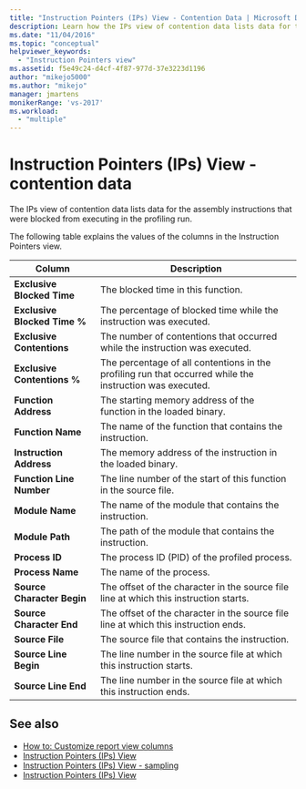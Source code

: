 ```yaml
---
title: "Instruction Pointers (IPs) View - Contention Data | Microsoft Docs"
description: Learn how the IPs view of contention data lists data for the assembly instructions that were blocked from executing in the profiling run.
ms.date: "11/04/2016"
ms.topic: "conceptual"
helpviewer_keywords:
  - "Instruction Pointers view"
ms.assetid: f5e49c24-d4cf-4f87-977d-37e3223d1196
author: "mikejo5000"
ms.author: "mikejo"
manager: jmartens
monikerRange: 'vs-2017'
ms.workload:
  - "multiple"
---
```

# Instruction Pointers (IPs) View - contention data
The IPs view of contention data lists data for the assembly instructions that were blocked from executing in the profiling run.

 The following table explains the values of the columns in the Instruction Pointers view.

|Column|Description|
|------------|-----------------|
|**Exclusive Blocked Time**|The blocked time in this function.|
|**Exclusive Blocked Time %**|The percentage of blocked time while the instruction was executed.|
|**Exclusive Contentions**|The number of contentions that occurred while the instruction was executed.|
|**Exclusive Contentions %**|The percentage of all contentions in the profiling run that occurred while the instruction was executed.|
|**Function Address**|The starting memory address of the function in the loaded binary.|
|**Function Name**|The name of the function that contains the instruction.|
|**Instruction Address**|The memory address of the instruction in the loaded binary.|
|**Function Line Number**|The line number of the start of this function in the source file.|
|**Module Name**|The name of the module that contains the instruction.|
|**Module Path**|The path of the module that contains the instruction.|
|**Process ID**|The process ID (PID) of the profiled process.|
|**Process Name**|The name of the process.|
|**Source Character Begin**|The offset of the character in the source file line at which this instruction starts.|
|**Source Character End**|The offset of the character in the source file line at which this instruction ends.|
|**Source File**|The source file that contains the instruction.|
|**Source Line Begin**|The line number in the source file at which this instruction starts.|
|**Source Line End**|The line number in the source file at which this instruction ends.|

## See also
- [How to: Customize report view columns](../profiling/how-to-customize-report-view-columns.md)
- [Instruction Pointers (IPs) View](../profiling/instruction-pointers-ips-view.md)
- [Instruction Pointers (IPs) View - sampling](../profiling/instruction-pointers-ips-view-dotnet-memory-sampling-data.md)
- [Instruction Pointers (IPs) View](../profiling/instruction-pointers-ips-view-sampling-data.md)
